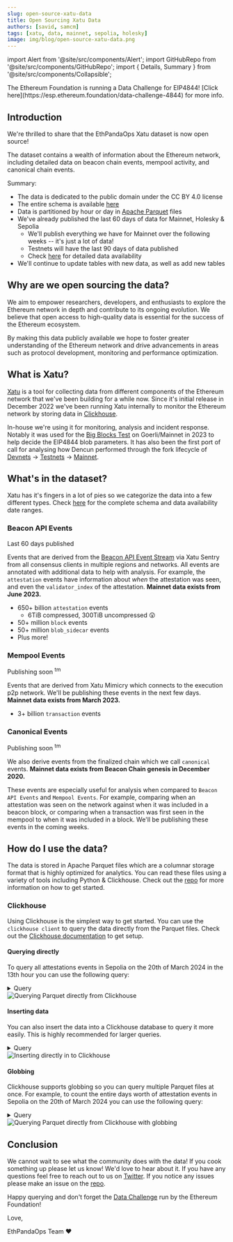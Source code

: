 ```yaml
---
slug: open-source-xatu-data
title: Open Sourcing Xatu Data 
authors: [savid, samcm]
tags: [xatu, data, mainnet, sepolia, holesky]
image: img/blog/open-source-xatu-data.png
---
```


import Alert from '@site/src/components/Alert';
import GitHubRepo from '@site/src/components/GitHubRepo';
import { Details, Summary } from '@site/src/components/Collapsible';

<Alert>
The Ethereum Foundation is running a Data Challenge for EIP4844! [Click here](https://esp.ethereum.foundation/data-challenge-4844) for more info.
</Alert>

## Introduction

We're thrilled to share that the EthPandaOps Xatu dataset is now open source!

The dataset contains a wealth of information about the Ethereum network, including detailed data on beacon chain events, mempool activity, and canonical chain events.

<GitHubRepo repo="ethpandaops/xatu-data" />

Summary:

- The data is dedicated to the public domain under the CC BY 4.0 license
- The entire schema is available [here](/data/xatu#schema)
- Data is partitioned by hour or day in [Apache Parquet](https://parquet.apache.org) files
- We've already published the last 60 days of data for Mainnet, Holesky & Sepolia
  - We'll publish everything we have for Mainnet over the following weeks -- it's just a lot of data!
  - Testnets will have the last 90 days of data published
  - Check [here](/data/xatu) for detailed data availability
- We'll continue to update tables with new data, as well as add new tables

## Why are we open sourcing the data?

We aim to empower researchers, developers, and enthusiasts to explore the Ethereum network in depth and contribute to its ongoing evolution. We believe that open access to high-quality data is essential for the success of the Ethereum ecosystem.

By making this data publicly available we hope to foster greater understanding of the Ethereum network and drive advancements in areas such as protocol development, monitoring and performance optimization.

## What is Xatu?

[Xatu](https://github.com/ethpandaops/xatu) is a tool for collecting data from different components of the Ethereum network that we've been building for a while now. Since it's initial release in December 2022 we've been running Xatu internally to monitor the Ethereum network by storing data in [Clickhouse](https://clickhouse.com/).

In-house we're using it for monitoring, analysis and incident response. Notably it was used for the [Big Blocks Test](https://notes.ethereum.org/@samcm/big-blocks) on Goerli/Mainnet in 2023 to help decide the EIP4844 blob parameters. It has also been the first port of call for analysing how Dencun performed through the fork lifecycle of [Devnets](https://notes.ethereum.org/@ethpandaops/dencun-devnet-10-analysis) -> [Testnets](https://notes.ethereum.org/@ethpandaops/goerli-sf-0-analysis) -> [Mainnet](../dencun-fork-analysis).

## What's in the dataset?

Xatu has it's fingers in a lot of pies so we categorize the data into a few different types. Check [here](/data/xatu#schema) for the complete schema and data availability date ranges.

### Beacon API Events

<Alert>
Last 60 days published
</Alert>

Events that are derived from the [Beacon API Event Stream](https://ethereum.github.io/beacon-APIs/#/Events/eventstream) via Xatu Sentry from all consensus clients in multiple regions and networks. All events are annotated with additional data to help with analysis. For example, the `attestation` events have information about *when* the attestation was seen, and even the `validator_index` of the attestation. **Mainnet data exists from June 2023.**

- 650+ billion `attestation` events
  - 6TiB compressed, 300TiB uncompressed 😲
- 50+ million `block` events
- 50+ million `blob_sidecar` events
- Plus more!

### Mempool Events

<Alert>
Publishing soon <sup>tm</sup>
</Alert>

Events that are derived from Xatu Mimicry which connects to the execution p2p network. We'll be publishing these events in the next few days. **Mainnet data exists from March 2023.**

- 3+ billion `transaction` events

### Canonical Events

<Alert>
Publishing soon <sup>tm</sup>
</Alert>

We also derive events from the finalized chain which we call `canonical` events. **Mainnet data exists from Beacon Chain genesis in December 2020.**

These events are especially useful for analysis when compared to `Beacon API Events` and `Mempool Events`. For example, comparing when an attestation was seen on the network against when it was included in a beacon block, or comparing when a transaction was first seen in the mempool to when it was included in a block. We'll be publishing these events in the coming weeks.


## How do I use the data?

The data is stored in Apache Parquet files which are a columnar storage format that is highly optimized for analytics. You can read these files using a variety of tools including Python & Clickhouse. Check out the [repo](https://github.com/ethpandaops/xatu-data) for more information on how to get started.

### Clickhouse

Using Clickhouse is the simplest way to get started. You can use the `clickhouse client` to query the data directly from the Parquet files. Check out the [Clickhouse documentation](https://clickhouse.com/docs/en/install) to get setup.

#### Querying directly
To query all attestations events in Sepolia on the 20th of March 2024 in the 13th hour you can use the following query:
<Details>
<Summary>Query</Summary>
```sql
SELECT COUNT(*)
FROM
    url('https://data.ethpandaops.io/xatu/sepolia/databases/default/beacon_api_eth_v1_events_attestation/2024/2/20/13.parquet', 'Parquet')
```
</Details>

<img alt="Querying Parquet directly from Clickhouse" class="rounded" src="/img/blog/example-1.png" />

#### Inserting data
You can also insert the data into a Clickhouse database to query it more easily. This is highly recommended for larger queries.
<Details>
<Summary>Query</Summary>
```sql
INSERT INTO default.beacon_api_eth_v1_events_attestation
SELECT *
FROM url('https://data.ethpandaops.io/xatu/sepolia/databases/default/beacon_api_eth_v1_events_attestation/2024/2/20/13.parquet', 'Parquet')
```
</Details>

<img alt="Inserting directly in to Clickhouse" class="rounded" src="/img/blog/example-3.png" />

#### Globbing
Clickhouse supports globbing so you can query multiple Parquet files at once. For example, to count the entire days worth of attestation events in Sepolia on the 20th of March 2024 you can use the following query:
<Details>
<Summary>Query</Summary>
```sql
SELECT COUNT(*)
FROM
    url('https://data.ethpandaops.io/xatu/sepolia/databases/default/beacon_api_eth_v1_events_attestation/2024/2/20/{0..23}.parquet', 'Parquet')
```
</Details>

<img alt="Querying Parquet directly from Clickhouse with globbing" class="rounded" src="/img/blog/example-2.png" />

## Conclusion

We cannot wait to see what the community does with the data! If you cook something up please let us know! We'd love to hear about it. If you have any questions feel free to reach out to us on [Twitter](https://twitter.com/ethpandaops). If you notice any issues please make an issue on the [repo](https://github.com/ethpandaops/xatu-data/issues).

Happy querying and don't forget the [Data Challenge](https://esp.ethereum.foundation/data-challenge-4844) run by the Ethereum Foundation!

Love,

EthPandaOps Team ❤️
